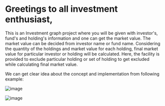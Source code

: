 # Greetings to all investment enthusiast,

This is an Investment graph project where you will be given with investor's, fund's and holding's information and one can get the market value.
The market value can be decided from investor name or fund name. Considering the quantity of the holdings and market value for each holding, final market value for particular investor or holding will be calculated.
Here, the facility is provided to exclude particular holding or set of holding to get excluded while calculating final market value.

We can get clear idea about the concept and implementation from following example:

![image](https://user-images.githubusercontent.com/96471718/146914576-2c8c746b-48c8-4e78-a704-7bfe9bfca33e.png)

![image](https://user-images.githubusercontent.com/96471718/146914596-494a5f44-cc16-49c2-8c09-a829136d474b.png)
